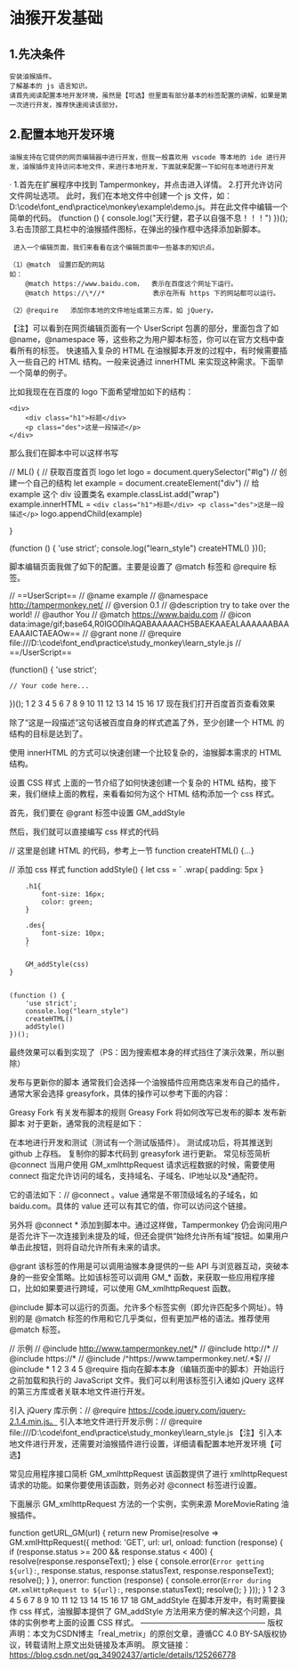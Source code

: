 # 油猴开发基础
## 1.先决条件
    安装油猴插件。
    了解基本的 js 语言知识。
    请首先阅读配置本地开发环境，虽然是【可选】但里面有部分基本的标签配置的讲解，如果是第一次进行开发，推荐快速阅读该部分。
## 2.配置本地开发环境
    油猴支持在它提供的网页编辑器中进行开发，但我一般喜欢用 vscode 等本地的 ide 进行开发，油猴插件支持访问本地文件，来进行本地开发，下面就来配置一下如何在本地进行开发

·   1.首先在扩展程序中找到 Tampermonkey，并点击进入详情。
    2.打开允许访问文件网址选项。
    此时，我们在本地文件中创建一个 js 文件，如：D:\code\font_end\practice\monkey\example\demo.js。并在此文件中编辑一个简单的代码。
    (function () {
        console.log("天行健，君子以自强不息！！！")
    })();
    3.右击顶部工具栏中的油猴插件图标，在弹出的操作框中选择添加新脚本。

     进入一个编辑页面，我们来看看在这个编辑页面中一些基本的知识点。

    （1）@match  设置匹配的网站
    如：
        @match https://www.baidu.com，  表示在百度这个网址下运行。
        @match https://\*//*            表示在所有 https 下的网站都可以运行。

    （2）@require   添加你本地的文件地址或第三方库，如 jQuery。


【注】可以看到在网页编辑页面有一个 UserScript 包裹的部分，里面包含了如 @name，@namespace 等，这些称之为用户脚本标签，你可以在官方文档中查看所有的标签。
快速插入复杂的 HTML
在油猴脚本开发的过程中，有时候需要插入一些自己的 HTML 结构。一般来说通过 innerHTML 来实现这种需求。下面举一个简单的例子。

比如我现在在百度的 logo 下面希望增加如下的结构：

    <div>
        <div class="h1">标题</div>
        <p class="des">这是一段描述</p>
    </div>
那么我们在脚本中可以这样书写

// ML() {
    // 获取百度首页 logo 
    let logo = document.querySelector("#lg")
    // 创建一个自己的结构
    let example = document.createElement("div")
    // 给 example 这个 div 设置类名
    example.classList.add("wrap")
    example.innerHTML = `<div class="h1">标题</div>
                            <p class="des">这是一段描述</p>`
    logo.appendChild(example)

}

(function () {
    'use strict';
    console.log("learn_style")
    createHTML()
})();

脚本编辑页面我做了如下的配置。主要是设置了 @match 标签和 @require 标签。

// ==UserScript==
// @name         example
// @namespace    http://tampermonkey.net/
// @version      0.1
// @description  try to take over the world!
// @author       You
// @match        https://www.baidu.com
// @icon         data:image/gif;base64,R0lGODlhAQABAAAAACH5BAEKAAEALAAAAAABAAEAAAICTAEAOw==
// @grant        none
// @require      file:///D:\code\font_end\practice\study_monkey\learn_style.js
// ==/UserScript==

(function() {
    'use strict';

    // Your code here...
})();
1
2
3
4
5
6
7
8
9
10
11
12
13
14
15
16
17
现在我们打开百度首页查看效果

除了“这是一段描述”这句话被百度自身的样式遮盖了外，至少创建一个 HTML 的结构的目标是达到了。

使用 innerHTML 的方式可以快速创建一个比较复杂的，油猴脚本需求的 HTML 结构。

设置 CSS 样式
上面的一节介绍了如何快速创建一个复杂的 HTML 结构，接下来，我们继续上面的教程，来看看如何为这个 HTML 结构添加一个 css 样式。

首先，我们要在 @grant 标签中设置 GM_addStyle

然后，我们就可以直接编写 css 样式的代码

// 这里是创建 HTML 的代码，参考上一节
function createHTML() {...}

// 添加 css 样式
    function addStyle() {
        let css = `
        .wrap{
            padding: 5px
        }
        
        .h1{
            font-size: 16px;
            color: green;
        }
        
        .des{
            font-size: 10px;
        }
        `

        GM_addStyle(css)
    }


    (function () {
        'use strict';
        console.log("learn_style")
        createHTML()
        addStyle()
    })();
最终效果可以看到实现了（PS：因为搜索框本身的样式挡住了演示效果，所以删除）


发布与更新你的脚本
通常我们会选择一个油猴插件应用商店来发布自己的插件，通常大家会选择 greasyfork，具体的操作可以参考下面的内容：

Greasy Fork 有关发布脚本的规则
Greasy Fork 将如何改写已发布的脚本
发布新脚本
对于更新，通常我的流程是如下：

在本地进行开发和测试（测试有一个测试版插件）。
测试成功后，将其推送到 github 上存档。
复制你的脚本代码到 greasyfork 进行更新。
常见标签简析
@connect
当用户使用 GM_xmlhttpRequest 请求远程数据的时候，需要使用 connect 指定允许访问的域名，支持域名、子域名、IP地址以及*通配符。

它的语法如下：// @connect <value>。value 通常是不带顶级域名的子域名，如 baidu.com。具体的 value 还可以有其它的值，你可以访问这个链接。

另外将 @connect * 添加到脚本中。通过这样做，Tampermonkey 仍会询问用户是否允许下一次连接到未提及的域，但还会提供“始终允许所有域”按钮。如果用户单击此按钮，则将自动允许所有未来的请求。

@grant
该标签的作用是可以调用油猴本身提供的一些 API 与浏览器互动，突破本身的一些安全策略。比如该标签可以调用 GM_* 函数，来获取一些应用程序接口，比如如果要进行跨域，可以使用 GM_xmlhttpRequest 函数。

@include
脚本可以运行的页面。允许多个标签实例（即允许匹配多个网址）。特别的是 @match 标签的作用和它几乎类似，但有更加严格的语法。推荐使用 @match 标签。

// 示例
// @include http://www.tampermonkey.net/*
// @include http://*
// @include https://*
// @include /^https:\/\/www\.tampermonkey\.net\/.*$/ // @include *
1
2
3
4
5
@require
指向在脚本本身（编辑页面中的脚本）开始运行之前加载和执行的 JavaScript 文件。我们可以利用该标签引入诸如 jQuery 这样的第三方库或者关联本地文件进行开发。

引入 jQuery 库示例：// @require https://code.jquery.com/jquery-2.1.4.min.js。
引入本地文件进行开发示例：// @require file:///D:\code\font_end\practice\study_monkey\learn_style.js
【注】引入本地文件进行开发，还需要对油猴插件进行设置，详细请看配置本地开发环境【可选】

常见应用程序接口简析
GM_xmlhttpRequest
该函数提供了进行 xmlhttpRequest 请求的功能。如果你要使用该函数，则务必对 @connect 标签进行设置。

下面展示 GM_xmlhttpRequest 方法的一个实例，实例来源 MoreMovieRating 油猴插件。

function getURL_GM(url) {
    return new Promise(resolve => GM.xmlHttpRequest({
        method: 'GET',
        url: url,
        onload: function (response) {
            if (response.status >= 200 && response.status < 400) {
                resolve(response.responseText);
            } else {
                console.error(`Error getting ${url}:`, response.status, response.statusText, response.responseText);
                resolve();
            }
        },
        onerror: function (response) {
            console.error(`Error during GM.xmlHttpRequest to ${url}:`, response.statusText);
            resolve();
        }
    }));
}
1
2
3
4
5
6
7
8
9
10
11
12
13
14
15
16
17
18
GM_addStyle
在脚本开发中，有时需要操作 css 样式，油猴脚本提供了 GM_addStyle 方法用来方便的解决这个问题，具体的实例参考上面的设置 CSS 样式。
————————————————
版权声明：本文为CSDN博主「real_metrix」的原创文章，遵循CC 4.0 BY-SA版权协议，转载请附上原文出处链接及本声明。
原文链接：https://blog.csdn.net/qq_34902437/article/details/125266778